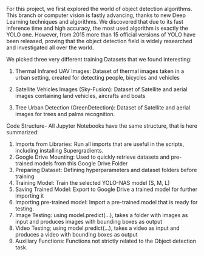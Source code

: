 For this project, we first explored the world of object detection algorithms. This branch or computer vision is fastly advancing, thanks to new Deep Learning techniques and algorithms. We discovered that due to its fast inference time and high accuracy, the most used algorithm is exactly the YOLO one. 
However, from 2015 more than 15 official  versions of YOLO have been released, proving that the object detection field is widely researched and investigated all over the world.

We picked three very different training Datasets that we found interesting:

1.	Thermal Infrared UAV Images: 
Dataset of thermal images taken in a urban setting, created for detecting people, bicycles and vehicles

2.	Satellite Vehicles Images (Sky-Fusion):
Dataset of Satellite and aerial images containing land vehicles, aircrafts and boats

3.	Tree Urban Detection (GreenDetection):
Dataset of Satellite and aerial images for trees and palms recognition.

Code Structure-
All Jupyter Notebooks have the same structure, that is here summarized:
1.	Imports from Libraries:
Run all  imports that are useful in the scripts, including installing Supergradients.
2.	Google Drive Mounting:
Used to quickly retrieve datasets and pre-trained models from this Google Drive Folder
3.	Preparing Dataset:
Defining hyperparameters and dataset folders before training
4.	Training Model:
Train the selected YOLO-NAS model (S, M, L)
5.	Saving Trained Model:
Export to Google Drive a trained model for further importing it
6.	Importing pre-trained model:
Import a pre-trained model that is ready for testing.
7.	Image Testing:
using model.predict(...), takes a folder with images as input and produces images with bounding boxes as output
8.	Video Testing;
using model.predict(...), takes a video as input and produces a video with bounding boxes as output
9.	Auxiliary Functions:
Functions not strictly related to the Object detection task.

